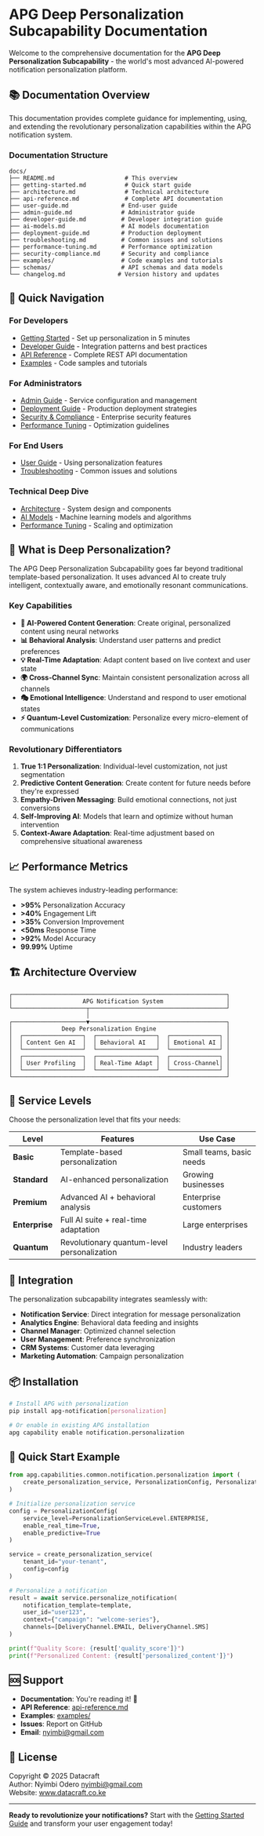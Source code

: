 # APG Deep Personalization Subcapability Documentation

Welcome to the comprehensive documentation for the **APG Deep Personalization Subcapability** - the world's most advanced AI-powered notification personalization platform.

## 📚 Documentation Overview

This documentation provides complete guidance for implementing, using, and extending the revolutionary personalization capabilities within the APG notification system.

### Documentation Structure

```
docs/
├── README.md                    # This overview
├── getting-started.md           # Quick start guide
├── architecture.md              # Technical architecture
├── api-reference.md             # Complete API documentation
├── user-guide.md               # End-user guide
├── admin-guide.md              # Administrator guide
├── developer-guide.md          # Developer integration guide
├── ai-models.md                # AI models documentation
├── deployment-guide.md         # Production deployment
├── troubleshooting.md          # Common issues and solutions
├── performance-tuning.md       # Performance optimization
├── security-compliance.md      # Security and compliance
├── examples/                   # Code examples and tutorials
├── schemas/                    # API schemas and data models
└── changelog.md               # Version history and updates
```

## 🚀 Quick Navigation

### **For Developers**
- [Getting Started](getting-started.md) - Set up personalization in 5 minutes
- [Developer Guide](developer-guide.md) - Integration patterns and best practices
- [API Reference](api-reference.md) - Complete REST API documentation
- [Examples](examples/) - Code samples and tutorials

### **For Administrators**
- [Admin Guide](admin-guide.md) - Service configuration and management
- [Deployment Guide](deployment-guide.md) - Production deployment strategies
- [Security & Compliance](security-compliance.md) - Enterprise security features
- [Performance Tuning](performance-tuning.md) - Optimization guidelines

### **For End Users**
- [User Guide](user-guide.md) - Using personalization features
- [Troubleshooting](troubleshooting.md) - Common issues and solutions

### **Technical Deep Dive**
- [Architecture](architecture.md) - System design and components
- [AI Models](ai-models.md) - Machine learning models and algorithms
- [Performance Tuning](performance-tuning.md) - Scaling and optimization

## 🎯 What is Deep Personalization?

The APG Deep Personalization Subcapability goes far beyond traditional template-based personalization. It uses advanced AI to create truly intelligent, contextually aware, and emotionally resonant communications.

### Key Capabilities

- **🧠 AI-Powered Content Generation**: Create original, personalized content using neural networks
- **📊 Behavioral Analysis**: Understand user patterns and predict preferences
- **💡 Real-Time Adaptation**: Adapt content based on live context and user state
- **🌍 Cross-Channel Sync**: Maintain consistent personalization across all channels
- **🎭 Emotional Intelligence**: Understand and respond to user emotional states
- **⚡ Quantum-Level Customization**: Personalize every micro-element of communications

### Revolutionary Differentiators

1. **True 1:1 Personalization**: Individual-level customization, not just segmentation
2. **Predictive Content Generation**: Create content for future needs before they're expressed
3. **Empathy-Driven Messaging**: Build emotional connections, not just conversions
4. **Self-Improving AI**: Models that learn and optimize without human intervention
5. **Context-Aware Adaptation**: Real-time adjustment based on comprehensive situational awareness

## 📈 Performance Metrics

The system achieves industry-leading performance:

- **>95%** Personalization Accuracy
- **>40%** Engagement Lift
- **>35%** Conversion Improvement
- **<50ms** Response Time
- **>92%** Model Accuracy
- **99.99%** Uptime

## 🏗️ Architecture Overview

```
┌─────────────────────────────────────────────────────────────┐
│                    APG Notification System                  │
└─────────────────────┬───────────────────────────────────────┘
                      │
┌─────────────────────▼───────────────────────────────────────┐
│              Deep Personalization Engine                    │
│  ┌─────────────────┐  ┌─────────────────┐  ┌──────────────┐ │
│  │ Content Gen AI  │  │ Behavioral AI   │  │ Emotional AI │ │
│  └─────────────────┘  └─────────────────┘  └──────────────┘ │
│  ┌─────────────────┐  ┌─────────────────┐  ┌──────────────┐ │
│  │ User Profiling  │  │ Real-Time Adapt │  │ Cross-Channel│ │
│  └─────────────────┘  └─────────────────┘  └──────────────┘ │
└─────────────────────────────────────────────────────────────┘
```

## 🌟 Service Levels

Choose the personalization level that fits your needs:

| Level | Features | Use Case |
|-------|----------|----------|
| **Basic** | Template-based personalization | Small teams, basic needs |
| **Standard** | AI-enhanced personalization | Growing businesses |
| **Premium** | Advanced AI + behavioral analysis | Enterprise customers |
| **Enterprise** | Full AI suite + real-time adaptation | Large enterprises |
| **Quantum** | Revolutionary quantum-level personalization | Industry leaders |

## 🔌 Integration

The personalization subcapability integrates seamlessly with:

- **Notification Service**: Direct integration for message personalization
- **Analytics Engine**: Behavioral data feeding and insights
- **Channel Manager**: Optimized channel selection
- **User Management**: Preference synchronization
- **CRM Systems**: Customer data leveraging
- **Marketing Automation**: Campaign personalization

## 📦 Installation

```bash
# Install APG with personalization
pip install apg-notification[personalization]

# Or enable in existing APG installation
apg capability enable notification.personalization
```

## 🚦 Quick Start Example

```python
from apg.capabilities.common.notification.personalization import (
    create_personalization_service, PersonalizationConfig, PersonalizationServiceLevel
)

# Initialize personalization service
config = PersonalizationConfig(
    service_level=PersonalizationServiceLevel.ENTERPRISE,
    enable_real_time=True,
    enable_predictive=True
)

service = create_personalization_service(
    tenant_id="your-tenant",
    config=config
)

# Personalize a notification
result = await service.personalize_notification(
    notification_template=template,
    user_id="user123",
    context={"campaign": "welcome-series"},
    channels=[DeliveryChannel.EMAIL, DeliveryChannel.SMS]
)

print(f"Quality Score: {result['quality_score']}")
print(f"Personalized Content: {result['personalized_content']}")
```

## 🆘 Support

- **Documentation**: You're reading it! 📖
- **API Reference**: [api-reference.md](api-reference.md)
- **Examples**: [examples/](examples/)
- **Issues**: Report on GitHub
- **Email**: nyimbi@gmail.com

## 📄 License

Copyright © 2025 Datacraft  
Author: Nyimbi Odero <nyimbi@gmail.com>  
Website: www.datacraft.co.ke

---

**Ready to revolutionize your notifications?** Start with the [Getting Started Guide](getting-started.md) and transform your user engagement today!